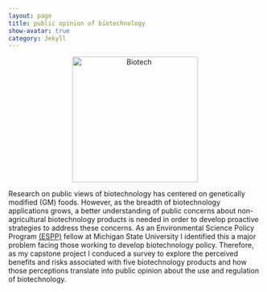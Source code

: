 ```yaml
---
layout: page
title: public opinion of biotechnology
show-avatar: true
category: Jekyll
---
```



<p align='center'>
	<img src="../img/research/emerg_biotech.png" alt='Biotech' height="250px">
</p>


Research on public views of biotechnology has centered on genetically modified (GM) foods. However, as the breadth of biotechnology applications grows, a better understanding of public concerns about non-agricultural biotechnology products is needed in order to develop proactive strategies to address these concerns. As an Environmental Science Policy Program [(ESPP)]("http://www.espp.msu.edu/") fellow at Michigan State University I identified this a major problem facing those working to develop biotechnology policy. Therefore, as my capstone project I conduced a survey to explore the perceived benefits and risks associated with five biotechnology products and how those perceptions translate into public opinion about the use and regulation of biotechnology. 
